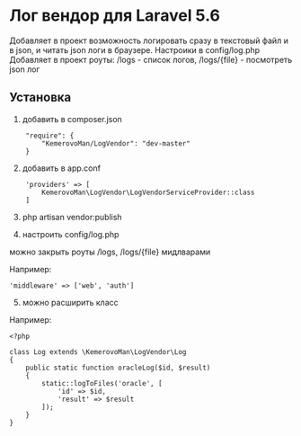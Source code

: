 # Лог вендор для Laravel 5.6

Добавляет в проект возможность логировать сразу в текстовый файл и в json, и читать json логи в браузере.
Настроики в config/log.php
Добавляет в проект роуты:
/logs - список логов,
/logs/{file} - посмотреть json лог

## Установка

1. добавить в composer.json
```
    "require": {
        "KemerovoMan/LogVendor": "dev-master"
    }
```
2. добавить в app.conf
```
    'providers' => [
        KemerovoMan\LogVendor\LogVendorServiceProvider::class
    ]
```
3. php artisan vendor:publish

4. настроить config/log.php

можно закрыть роуты /logs, /logs/{file} мидлварами

Например:
```
'middleware' => ['web', 'auth']
```

5. можно расширить класс

Например:
```
<?php

class Log extends \KemerovoMan\LogVendor\Log
{
    public static function oracleLog($id, $result)
    {
        static::logToFiles('oracle', [
            'id' => $id,
            'result' => $result
        ]);
    }
}
```
